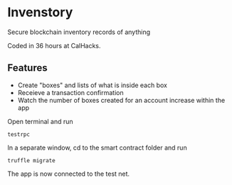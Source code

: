 # Invenstory
Secure blockchain inventory records of anything

Coded in 36 hours at CalHacks.
## Features
  * Create "boxes" and lists of what is inside each box
  * Receieve a transaction confirmation
  * Watch the number of boxes created for an account increase within the app
  
Open terminal and run
```
testrpc 
```
In a separate window, cd to the smart contract folder and run
```
truffle migrate
```
The app is now connected to the test net.
